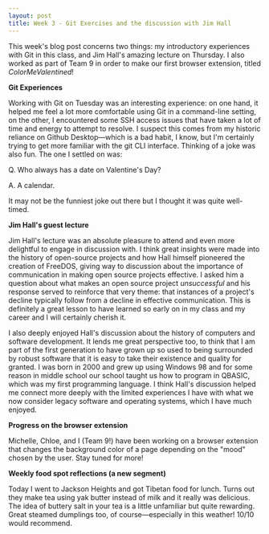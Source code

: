 ```yaml
---
layout: post
title: Week 3 - Git Exercises and the discussion with Jim Hall
---
```

This week's blog post concerns two things: my introductory experiences with Git in this class, and Jim Hall's amazing lecture on Thursday. I also worked as part of Team 9 in order to make our first browser extension, titled *ColorMeValentined*!


**Git Experiences**

Working with Git on Tuesday was an interesting experience: on one hand, it helped me feel a lot more comfortable using Git in a command-line setting, on the other, I encountered some SSH access issues that have taken a lot of time and energy to attempt to resolve. I suspect this comes from my historic reliance on Github Desktop—which is a bad habit, I know, but I'm certainly trying to get more familiar with the git CLI interface. Thinking of a joke was also fun. The one I settled on was:

Q. Who always has a date on Valentine's Day?

A. A calendar.

It may not be the funniest joke out there but I thought it was quite well-timed. 

**Jim Hall's guest lecture**

Jim Hall's lecture was an absolute pleasure to attend and even more delightful to engage in discussion with. I think great insights were made into the history of open-source projects and how Hall himself pioneered the creation of FreeDOS, giving way to discussion about the importance of communication in making open source projects effective. I asked him a question about what makes an open source project *unsuccessful* and his response served to reinforce that very theme: that instances of a project's decline typically follow from a decline in effective communication. This is definitely a great lesson to have learned so early on in my class and my career and I will certainly cherish it.

I also deeply enjoyed Hall's discussion about the history of computers and software development. It lends me great perspective too, to think that I am part of the first generation to have grown up so used to being surrounded by robust software that it is easy to take their existence and quality for granted. I was born in 2000 and grew up using Windows 98 and for some reason in middle school our school taught us how to program in QBASIC, which was my first programming language. I think Hall's discussion helped me connect more deeply with the limited experiences I have with what we now consider legacy software and operating systems, which I have much enjoyed.

**Progress on the browser extension**

Michelle, Chloe, and I (Team 9!) have been working on a browser extension that changes the background color of a page depending on the "mood" chosen by the user. Stay tuned for more! 


**Weekly food spot reflections (a new segment)**

Today I went to Jackson Heights and got Tibetan food for lunch. Turns out they make tea using yak butter instead of milk and it really was delicious. The idea of buttery salt in your tea is a little unfamiliar but quite rewarding. Great steamed dumplings too, of course—especially in this weather! 10/10 would recommend. 



